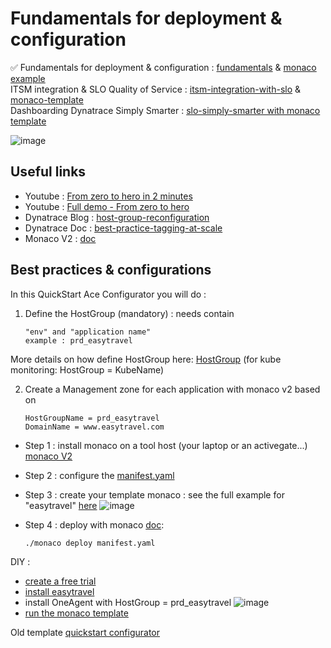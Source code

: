 # Fundamentals for deployment & configuration

✅ Fundamentals for deployment & configuration : [fundamentals](https://github.com/dynatrace-ace-services/fundamentals/blob/main/README.md) & [monaco example](https://github.com/dynatrace-ace-services/dynatrace-lab/tree/main/project)  
ITSM integration & SLO Quality of Service : [itsm-integration-with-slo](https://github.com/dynatrace-ace-services/itsm-integration-with-slo#readme) & [monaco-template](https://github.com/dynatrace-ace-services/itsm-integration-with-slo/tree/main/monaco-template)    
Dashboarding Dynatrace Simply Smarter : [slo-simply-smarter with monaco template](https://github.com/dynatrace-ace-services/slo-simply-smarter#readme)  

![image](https://user-images.githubusercontent.com/40337213/216949405-4b6c513d-b097-4251-882c-ea5b90ab1a52.png)

## Useful links
 - Youtube  : [From zero to hero in 2 minutes](https://youtu.be/vyabfN9zt8c)  
 - Youtube  : [Full demo - From zero to hero](https://youtu.be/irxN7PJd43M)  
 - Dynatrace Blog : [host-group-reconfiguration](https://www.dynatrace.com/news/blog/host-group-reconfiguration-is-now-easier-than-ever-eap/)
 - Dynatrace Doc : [best-practice-tagging-at-scale](https://www.dynatrace.com/support/help/how-to-use-dynatrace/tags-and-metadata/basic-concepts/best-practice-tagging-at-scale)
 - Monaco V2 : [doc](https://www.dynatrace.com/support/help/manage/configuration-as-code)  

## Best practices & configurations
In this QuickStart Ace Configurator you will do : 

1) Define the HostGroup (mandatory) : needs contain 

       "env" and "application name"  
       example : prd_easytravel 

More details on how define HostGroup here: [HostGroup](/HostGroup) (for kube monitoring: HostGroup = KubeName)   

2) Create a Management zone for each application with monaco v2 based on 

       HostGroupName = prd_easytravel
       DomainName = www.easytravel.com

 - Step 1 : install monaco on a tool host (your laptop or an activegate...) [monaco V2](https://www.dynatrace.com/support/help/manage/configuration-as-code/installation)
 - Step 2 : configure the [manifest.yaml](https://github.com/dynatrace-ace-services/dynatrace-lab/blob/main/manifest.yaml)
 - Step 3 : create your template monaco : see the full example for "easytravel" [here](https://github.com/dynatrace-ace-services/dynatrace-lab/tree/main/project)
   ![image](https://user-images.githubusercontent.com/40337213/233844339-eb3a682b-de08-4630-abfc-5d647ddca1eb.png)
 - Step 4 : deploy with monaco [doc](https://www.dynatrace.com/support/help/manage/configuration-as-code):
 
       ./monaco deploy manifest.yaml  

DIY :   
 - [create a free trial](https://www.dynatrace.com/signup/)
 - [install easytravel](https://community.dynatrace.com/t5/Start-with-Dynatrace/easyTravel-Documentation-and-Download/td-p/181271)
 - install OneAgent with HostGroup = prd_easytravel
   ![image](https://user-images.githubusercontent.com/40337213/233844181-41f59b62-ca1c-45f0-9744-f786a3a7fc9a.png)
 - [run the monaco template](https://github.com/dynatrace-ace-services/dynatrace-lab/tree/main/project)

Old template [quickstart configurator](https://github.com/dynatrace-ace-services/quickstart-ace-configurator-monacov1)
